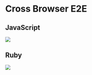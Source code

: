 # Cross Browser E2E

## JavaScript

![](https://github.com/kimromi/cross-browser-e2e/workflows/cross-browser-e2e.js/badge.svg)

## Ruby

![](https://github.com/kimromi/cross-browser-e2e/workflows/cross-browser-e2e.rb/badge.svg)
